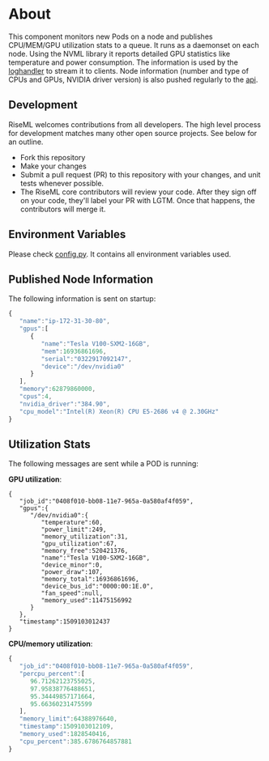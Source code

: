 # About

This component monitors new Pods on a node and publishes CPU/MEM/GPU utilization stats to a queue.
It runs as a daemonset on each node.
Using the NVML library it reports detailed GPU statistics like temperature and power consumption.
The information is used by the [loghandler](https://github.com/riseml/loghandler) to stream it to clients.
Node information (number and type of CPUs and GPUs, NVIDIA driver version) is also pushed regularly to the [api](https://github.com/riseml/api).

## Development

RiseML welcomes contributions from all developers. The high level process for development matches many other open source projects. See below for an outline.

- Fork this repository
- Make your changes
- Submit a pull request (PR) to this repository with your changes, and unit tests whenever possible.
- The RiseML core contributors will review your code. After they sign off on your code, they'll label your PR with LGTM. Once that happens, the contributors will merge it.

## Environment Variables

Please check [config.py](https://github.com/riseml/monitor/blob/master/monitor/config.py). It contains all environment variables used.

## Published Node Information

The following information is sent on startup:

```javascript
{  
   "name":"ip-172-31-30-80",
   "gpus":[  
      {  
         "name":"Tesla V100-SXM2-16GB",
         "mem":16936861696,
         "serial":"0322917092147",
         "device":"/dev/nvidia0"
      }
   ],
   "memory":62879860000,
   "cpus":4,
   "nvidia_driver":"384.90",
   "cpu_model":"Intel(R) Xeon(R) CPU E5-2686 v4 @ 2.30GHz"
}
```

## Utilization Stats

The following messages are sent while a POD is running:

**GPU utilization**:
```
{  
   "job_id":"0408f010-bb08-11e7-965a-0a580af4f059",
   "gpus":{  
      "/dev/nvidia0":{  
         "temperature":60,
         "power_limit":249,
         "memory_utilization":31,
         "gpu_utilization":67,
         "memory_free":520421376,
         "name":"Tesla V100-SXM2-16GB",
         "device_minor":0,
         "power_draw":107,
         "memory_total":16936861696,
         "device_bus_id":"0000:00:1E.0",
         "fan_speed":null,
         "memory_used":11475156992
      }
   },
   "timestamp":1509103012437
}
```

**CPU/memory utilization**:
```javascript
{  
   "job_id":"0408f010-bb08-11e7-965a-0a580af4f059",
   "percpu_percent":[  
      96.71262123755025,
      97.95838776488651,
      95.34449857171664,
      95.66360231475599
   ],
   "memory_limit":64388976640,
   "timestamp":1509103012109,
   "memory_used":1828540416,
   "cpu_percent":385.6786764857881
}
```
